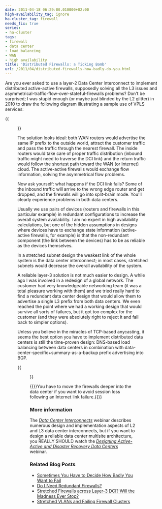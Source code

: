 ```yaml
---
date: 2011-04-18 06:29:00.010000+02:00
high-availability_tag: ignore
ha-cluster_tag: firewall
needs_fix: true
series:
- ha-cluster
tags:
- firewall
- data center
- load balancing
- WAN
- high availability
title: 'Distributed Firewalls: a Ticking Bomb'
url: /2011/04/distributed-firewalls-how-badly-do-you.html
---
```

Are you ever asked to use a layer-2 Data Center Interconnect to implement distributed active-active firewalls, supposedly solving all the L3 issues and asymmetrical-traffic-flow-over-stateful-firewalls problems? Don't be surprised; I was stupid enough (or maybe just blinded by the L2 glitter) in 2010 to draw the following diagram illustrating a sample use of VPLS services:
<!--more-->
{{<figure src="/2011/04/s1600-SS_FW.png" caption="Distributed Firewalls Connected with Layer-2 Data Center Interconnect">}}

The solution looks ideal: both WAN routers would advertise the same IP prefix to the outside world, attract the customer traffic and pass the traffic through the nearest firewall. The inside routers would take care of proper traffic distribution (inbound traffic might need to traverse the DCI link) and the return traffic would follow the shortest path toward the WAN (or Internet) cloud. The active-active firewalls would exchange flow information, solving the asymmetrical flow problems.

Now ask yourself: what happens if the DCI link fails? Some of the inbound traffic will arrive to the wrong edge router and get dropped, and the firewalls will go into split-brain mode. You'll clearly experience problems in both data centers.

Usually we use pairs of devices (routers and firewalls in this particular example) in redundant configurations to increase the overall system availability. I am no expert in high availability calculations, but one of the hidden assumptions in designs where devices have to exchange state information (active-active firewalls, for example) is that the non-redundant component (the link between the devices) has to be as reliable as the devices themselves.

In a stretched subnet design the weakest link of the whole system is the data center interconnect; in most cases, stretched subnets would decrease the overall availability of the system.

A reliable layer-3 solution is not much easier to design. A while ago I was involved in a redesign of a global network. The customer had very knowledgeable networking team (it was a total pleasure working with them) and we tried really hard to find a redundant data center design that would allow them to advertise a single L3 prefix from both data centers. We even reached the point where we had a working design that would survive all sorts of failures, but it got too complex for the customer (and they were absolutely right to reject it and fall back to simpler options).

Unless you believe in the miracles of TCP-based anycasting, it seems the best option you have to implement distributed data centers is still the time-proven design: DNS-based load balancing between data centers in combination with data-center-specific+summary-as-a-backup prefix advertising into BGP.

{{<figure src="/2011/04/s1600-SS_LB.png" caption="DNS-based multisite load balancing">}}

{{<note warn>}}You have to move the firewalls deeper into the data center if you want to avoid session loss following an Internet link failure.{{</note>}}

### More information

The [*Data Center Interconnects*](https://www.ipspace.net/DCI) webinar describes numerous design and implementation aspects of L2 and L3 data center interconnects, but if you want to design a reliable data center multisite architecture, you REALLY SHOULD watch the _[Designing Active-Active and Disaster Recovery Data Centers](https://www.ipspace.net/Designing_Active-Active_and_Disaster_Recovery_Data_Centers)_ webinar.

### Related Blog Posts

* [Sometimes You Have to Decide How Badly You Want to Fail](/2015/10/sometimes-you-have-to-decide-how-badly.html)
* [Do I Need Redundant Firewalls?](/2016/10/do-i-need-redundant-firewalls.html)
* [Stretched Firewalls across Layer-3 DCI? Will the Madness Ever Stop?](/2015/11/stretched-firewalls-across-layer-3-dci.html)
* [Stretched VLANs and Failing Firewall Clusters](/2019/11/stretched-vlans-and-failing-firewall.html)
